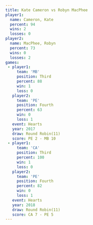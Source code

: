 ```yaml
---
title: Kate Cameron vs Robyn MacPhee
player1:              
  name: Cameron, Kate 
  percent: 94         
  wins: 2             
  losses: 0           
player2:              
  name: MacPhee, Robyn
  percent: 73         
  wins: 0             
  losses: 2           
games:
 - player1:         
     team: 'MB'     
     position: Third
     percent: 88    
     win: 1         
     loss: 0        
   player2:          
     team: 'PE'      
     position: Fourth
     percent: 63     
     win: 0          
     loss: 1         
   event: Hearts        
   year: 2017           
   draw: Round Robin(11)
   score: PE 2 - MB 10  
 - player1:         
     team: 'CA'     
     position: Third
     percent: 100   
     win: 1         
     loss: 0        
   player2:          
     team: 'PE'      
     position: Fourth
     percent: 82     
     win: 0          
     loss: 1         
   event: Hearts        
   year: 2018           
   draw: Round Robin(11)
   score: CA 7 - PE 5   
---
```

